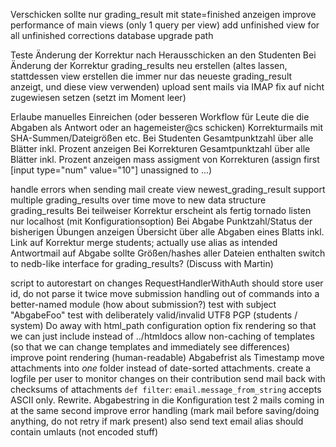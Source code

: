 Verschicken sollte nur grading_result mit state=finished anzeigen
improve performance of main views (only 1 query per view)
add unfinished view for all unfinished corrections
database upgrade path

Teste Änderung der Korrektur nach Herausschicken an den Studenten
Bei Änderung der Korrektur grading_results neu erstellen (altes lassen, stattdessen view erstellen die immer nur das neueste grading_result anzeigt, und diese view verwenden)
upload sent mails via IMAP
fix auf nicht zugewiesen setzen (setzt im Moment leer)

Erlaube manuelles Einreichen (oder besseren Workflow für Leute die die Abgaben als Antwort oder an hagemeister@cs schicken)
Korrekturmails mit SHA-Summen/Dateigrößen etc.
Bei Studenten Gesamtpunktzahl über alle Blätter inkl. Prozent anzeigen
Bei Korrekturen Gesamtpunktzahl über alle Blätter inkl. Prozent anzeigen
mass assigment von Korrekturen (assign first [input type="num" value="10"] unassigned to ...)

handle errors when sending mail
create view newest_grading_result
support multiple grading_results over time
move to new data structure grading_results
Bei teilweiser Korrektur erscheint als fertig
tornado listen nur localhost (mit Konfigurationsoption)
Bei Abgabe Punktzahl/Status der bisherigen Übungen anzeigen
Übersicht über alle Abgaben eines Blatts inkl. Link auf Korrektur
merge students; actually use alias as intended
Antwortmail auf Abgabe sollte Größen/hashes aller Dateien enthalten
switch to nedb-like interface for grading_results? (Discuss with Martin)

script to autorestart on changes
RequestHandlerWithAuth should store user id, do not parse it twice
move submission handling out of commands into a better-named module (how about submission?)
test with subject "AbgabeFoo"
test with deliberately valid/invalid UTF8
PGP (students / system)
Do away with html_path configuration option
fix rendering so that we can just include instead of ../htmldocs
allow non-caching of templates (so that we can change templates and immediately see differences)
improve point rendering (human-readable)
Abgabefrist als Timestamp
move attachments into *one* folder instead of date-sorted attachments.
create a logfile per user to monitor changes on their contribution
send mail back with checksums of attachments
`def filter`: `email.message_from_string` accepts ASCII only. Rewrite.
Abgabestring in die Konfiguration
test 2 mails coming in at the same second
improve error handling (mark mail before saving/doing anything, do not retry if mark present)
also send text email
alias should contain umlauts (not encoded stuff)
